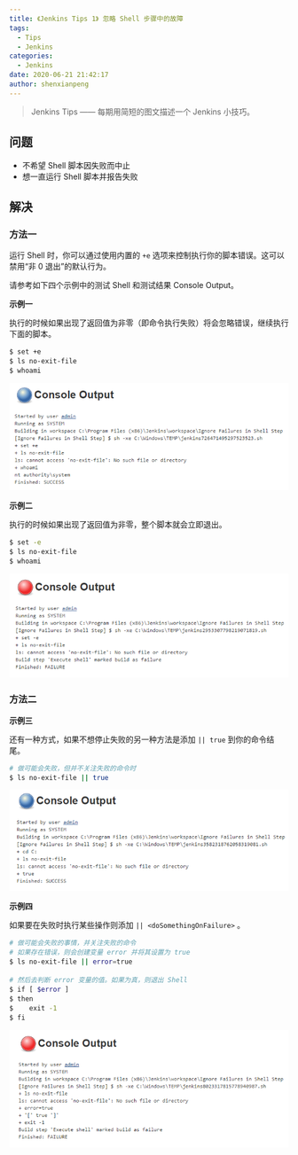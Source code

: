```yaml
---
title: 《Jenkins Tips 1》 忽略 Shell 步骤中的故障
tags:
  - Tips
  - Jenkins
categories:
  - Jenkins
date: 2020-06-21 21:42:17
author: shenxianpeng
---
```


> Jenkins Tips —— 每期用简短的图文描述一个 Jenkins 小技巧。

## 问题

* 不希望 Shell 脚本因失败而中止
* 想一直运行 Shell 脚本并报告失败

<!-- more -->

## 解决

### 方法一

运行 Shell 时，你可以通过使用内置的 `+e` 选项来控制执行你的脚本错误。这可以禁用“非 0 退出”的默认行为。

请参考如下四个示例中的测试 Shell 和测试结果 Console Output。

**示例一**

执行的时候如果出现了返回值为非零（即命令执行失败）将会忽略错误，继续执行下面的脚本。

```bash
$ set +e
$ ls no-exit-file
$ whoami
```
![示例一：测试结果](Jenkins-tips-1/1.png)

**示例二**

执行的时候如果出现了返回值为非零，整个脚本就会立即退出。

```bash
$ set -e
$ ls no-exit-file
$ whoami
```
![示例二：测试结果](Jenkins-tips-1/2.png)

### 方法二

**示例三**

还有一种方式，如果不想停止失败的另一种方法是添加 `|| true` 到你的命令结尾。

```bash
# 做可能会失败，但并不关注失败的命令时
$ ls no-exit-file || true
```

![示例三：测试结果](Jenkins-tips-1/3.png)

**示例四**

如果要在失败时执行某些操作则添加 `|| <doSomethingOnFailure>` 。

```bash
# 做可能会失败的事情，并关注失败的命令
# 如果存在错误，则会创建变量 error 并将其设置为 true
$ ls no-exit-file || error=true

# 然后去判断 error 变量的值。如果为真，则退出 Shell
$ if [ $error ]
$ then 
$    exit -1
$ fi
```
![示例四：测试结果](Jenkins-tips-1/4.png)

